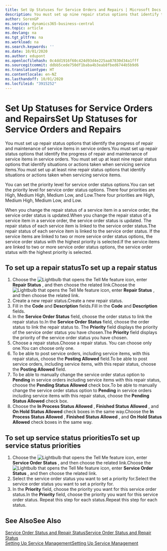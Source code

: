 ```yaml
---
title: Set Up Statuses for Service Orders and Repairs | Microsoft Docs
description: You must set up nine repair status options that identify the progress of repair and maintenance of service items in service orders.
author: SorenGP
ms.service: dynamics365-business-central
ms.topic: article
ms.devlang: na
ms.tgt_pltfrm: na
ms.workload: na
ms.search.keywords: ''
ms.date: 10/01/2020
ms.author: edupont
ms.openlocfilehash: 0c4dd1916f60c424d93d4e225aa87830d34a1fff
ms.sourcegitcommit: ddbb5cede750df1baba4b3eab8fbed6744b5b9d6
ms.translationtype: HT
ms.contentlocale: en-NZ
ms.lasthandoff: 10/01/2020
ms.locfileid: "3915252"
---
```

# <a name="set-up-statuses-for-service-orders-and-repairs"></a><span data-ttu-id="87345-103">Set Up Statuses for Service Orders and Repairs</span><span class="sxs-lookup"><span data-stu-id="87345-103">Set Up Statuses for Service Orders and Repairs</span></span>
<span data-ttu-id="87345-104">You must set up repair status options that identify the progress of repair and maintenance of service items in service orders.</span><span class="sxs-lookup"><span data-stu-id="87345-104">You must set up repair status options that identify the progress of repair and maintenance of service items in service orders.</span></span> <span data-ttu-id="87345-105">You must set up at least nine repair status options that identify situations or actions taken when servicing service items.</span><span class="sxs-lookup"><span data-stu-id="87345-105">You must set up at least nine repair status options that identify situations or actions taken when servicing service items.</span></span>  

<span data-ttu-id="87345-106">You can set the priority level for service order status options.</span><span class="sxs-lookup"><span data-stu-id="87345-106">You can set the priority level for service order status options.</span></span> <span data-ttu-id="87345-107">There four priorities are High, Medium High, Medium Low, and Low.</span><span class="sxs-lookup"><span data-stu-id="87345-107">There four priorities are High, Medium High, Medium Low, and Low.</span></span>  

<span data-ttu-id="87345-108">When you change the repair status of a service item in a service order, the service order status is updated.</span><span class="sxs-lookup"><span data-stu-id="87345-108">When you change the repair status of a service item in a service order, the service order status is updated.</span></span> <span data-ttu-id="87345-109">The repair status of each service item is linked to the service order status.</span><span class="sxs-lookup"><span data-stu-id="87345-109">The repair status of each service item is linked to the service order status.</span></span> <span data-ttu-id="87345-110">If the service items are linked to two or more service order status options, the service order status with the highest priority is selected.</span><span class="sxs-lookup"><span data-stu-id="87345-110">If the service items are linked to two or more service order status options, the service order status with the highest priority is selected.</span></span>  

## <a name="to-set-up-a-repair-status"></a><span data-ttu-id="87345-111">To set up a repair status</span><span class="sxs-lookup"><span data-stu-id="87345-111">To set up a repair status</span></span>  
1. <span data-ttu-id="87345-112">Choose the ![Lightbulb that opens the Tell Me feature](media/ui-search/search_small.png "Tell me what you want to do") icon, enter **Repair Status** , and then choose the related link.</span><span class="sxs-lookup"><span data-stu-id="87345-112">Choose the ![Lightbulb that opens the Tell Me feature](media/ui-search/search_small.png "Tell me what you want to do") icon, enter **Repair Status** , and then choose the related link.</span></span>
2. <span data-ttu-id="87345-113">Create a new repair status.</span><span class="sxs-lookup"><span data-stu-id="87345-113">Create a new repair status.</span></span>  
3. <span data-ttu-id="87345-114">Fill in the **Code** and **Description** fields.</span><span class="sxs-lookup"><span data-stu-id="87345-114">Fill in the **Code** and **Description** fields.</span></span>  
4. <span data-ttu-id="87345-115">In the **Service Order Status** field, choose the order status to link the repair status to.</span><span class="sxs-lookup"><span data-stu-id="87345-115">In the **Service Order Status** field, choose the order status to link the repair status to.</span></span> <span data-ttu-id="87345-116">The **Priority** field displays the priority of the service order status you have chosen.</span><span class="sxs-lookup"><span data-stu-id="87345-116">The **Priority** field displays the priority of the service order status you have chosen.</span></span>  
5. <span data-ttu-id="87345-117">Choose a repair status.</span><span class="sxs-lookup"><span data-stu-id="87345-117">Choose a repair status.</span></span> <span data-ttu-id="87345-118">You can choose only one.</span><span class="sxs-lookup"><span data-stu-id="87345-118">You can choose only one.</span></span>  
6. <span data-ttu-id="87345-119">To be able to post service orders, including service items, with this repair status, choose the **Posting Allowed** field.</span><span class="sxs-lookup"><span data-stu-id="87345-119">To be able to post service orders, including service items, with this repair status, choose the **Posting Allowed** field.</span></span>  
7. <span data-ttu-id="87345-120">To be able to manually change the service order status option to **Pending** in service orders including service items with this repair status, choose the **Pending Status Allowed** check box.</span><span class="sxs-lookup"><span data-stu-id="87345-120">To be able to manually change the service order status option to **Pending** in service orders including service items with this repair status, choose the **Pending Status Allowed** check box.</span></span>  
8. <span data-ttu-id="87345-121">Choose the **In Process Status Allowed** , **Finished Status Allowed** , and **On Hold Status Allowed** check boxes in the same way.</span><span class="sxs-lookup"><span data-stu-id="87345-121">Choose the **In Process Status Allowed** , **Finished Status Allowed** , and **On Hold Status Allowed** check boxes in the same way.</span></span>
  
## <a name="to-set-up-service-status-priorities"></a><span data-ttu-id="87345-122">To set up service status priorities</span><span class="sxs-lookup"><span data-stu-id="87345-122">To set up service status priorities</span></span>  
1. <span data-ttu-id="87345-123">Choose the ![Lightbulb that opens the Tell Me feature](media/ui-search/search_small.png "Tell me what you want to do") icon, enter **Service Order Status** , and then choose the related link.</span><span class="sxs-lookup"><span data-stu-id="87345-123">Choose the ![Lightbulb that opens the Tell Me feature](media/ui-search/search_small.png "Tell me what you want to do") icon, enter **Service Order Status** , and then choose the related link.</span></span>  
2. <span data-ttu-id="87345-124">Select the service order status you want to set a priority for.</span><span class="sxs-lookup"><span data-stu-id="87345-124">Select the service order status you want to set a priority for.</span></span>  
3. <span data-ttu-id="87345-125">In the **Priority** field, choose the priority you want for this service order status.</span><span class="sxs-lookup"><span data-stu-id="87345-125">In the **Priority** field, choose the priority you want for this service order status.</span></span> <span data-ttu-id="87345-126">Repeat this step for each status.</span><span class="sxs-lookup"><span data-stu-id="87345-126">Repeat this step for each status.</span></span>  

## <a name="see-also"></a><span data-ttu-id="87345-127">See Also</span><span class="sxs-lookup"><span data-stu-id="87345-127">See Also</span></span>  
[<span data-ttu-id="87345-128">Service Order Status and Repair Status</span><span class="sxs-lookup"><span data-stu-id="87345-128">Service Order Status and Repair Status</span></span>](service-service-order-status-and-repair-status.md)  
[<span data-ttu-id="87345-129">Setting Up Service Management</span><span class="sxs-lookup"><span data-stu-id="87345-129">Setting Up Service Management</span></span>](service-setup-service.md)  
